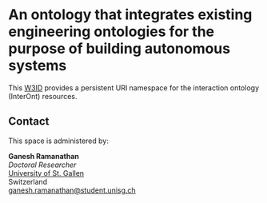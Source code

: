 # An ontology that integrates existing engineering ontologies for the purpose of building autonomous systems
This [W3ID](https://w3id.org) provides a persistent URI namespace for the interaction ontology (InterOnt) resources.


## Contact
This space is administered by:  

**Ganesh Ramanathan**  
*Doctoral Researcher*  
[University of St. Gallen](https://unisg.ch)  
Switzerland  
<ganesh.ramanathan@student.unisg.ch>  

